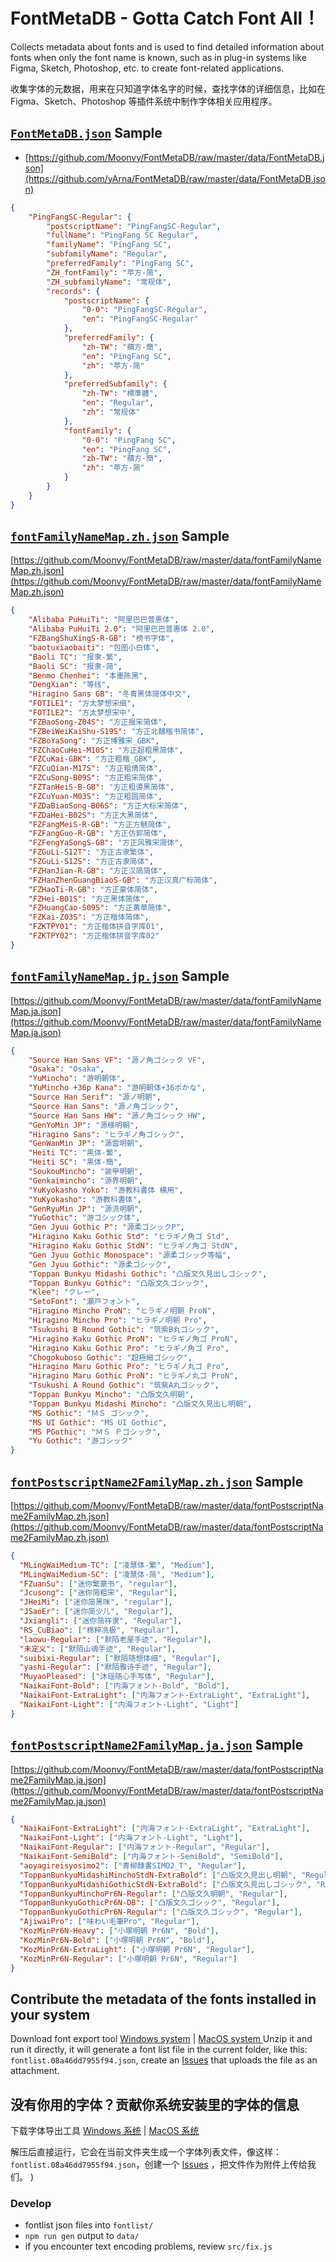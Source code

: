 # FontMetaDB - Gotta Catch Font All！

Collects metadata about fonts and is used to find detailed information about fonts when only the font name is known, such as in plug-in systems like Figma, Sketch, Photoshop, etc. to create font-related applications.

收集字体的元数据，用来在只知道字体名字的时候，查找字体的详细信息，比如在 Figma、Sketch、Photoshop 等插件系统中制作字体相关应用程序。

## [`FontMetaDB.json`](https://github.com/yArna/FontMetaDB/raw/master/data/FontMetaDB.json) Sample

-   [https://github.com/Moonvy/FontMetaDB/raw/master/data/FontMetaDB.json](https://github.com/yArna/FontMetaDB/raw/master/data/FontMetaDB.json)

```json
{
    "PingFangSC-Regular": {
        "postscriptName": "PingFangSC-Regular",
        "fullName": "PingFang SC Regular",
        "familyName": "PingFang SC",
        "subfamilyName": "Regular",
        "preferredFamily": "PingFang SC",
        "ZH_fontFamily": "苹方-简",
        "ZH_subfamilyName": "常规体",
        "records": {
            "postscriptName": {
                "0-0": "PingFangSC-Regular",
                "en": "PingFangSC-Regular"
            },
            "preferredFamily": {
                "zh-TW": "蘋方-簡",
                "en": "PingFang SC",
                "zh": "苹方-简"
            },
            "preferredSubfamily": {
                "zh-TW": "標準體",
                "en": "Regular",
                "zh": "常规体"
            },
            "fontFamily": {
                "0-0": "PingFang SC",
                "en": "PingFang SC",
                "zh-TW": "蘋方-簡",
                "zh": "苹方-简"
            }
        }
    }
}
```

## [`fontFamilyNameMap.zh.json`](https://github.com/Moonvy/FontMetaDB/raw/master/data/fontFamilyNameMap.zh.json) Sample

[https://github.com/Moonvy/FontMetaDB/raw/master/data/fontFamilyNameMap.zh.json](https://github.com/Moonvy/FontMetaDB/raw/master/data/fontFamilyNameMap.zh.json)

```json
{
    "Alibaba PuHuiTi": "阿里巴巴普惠体",
    "Alibaba PuHuiTi 2.0": "阿里巴巴普惠体 2.0",
    "FZBangShuXingS-R-GB": "榜书字体",
    "baotuxiaobaiti": "包图小白体",
    "Baoli TC": "报隶-繁",
    "Baoli SC": "报隶-简",
    "Benmo Chenhei": "本墨陈黑",
    "DengXian": "等线",
    "Hiragino Sans GB": "冬青黑体简体中文",
    "FOTILE1": "方太梦想宋细",
    "FOTILE2": "方太梦想宋中",
    "FZBaoSong-Z04S": "方正报宋简体",
    "FZBeiWeiKaiShu-S19S": "方正北魏楷书简体",
    "FZBoYaSong": "方正博雅宋_GBK",
    "FZChaoCuHei-M10S": "方正超粗黑简体",
    "FZCuKai-GBK": "方正粗楷_GBK",
    "FZCuQian-M17S": "方正粗倩简体",
    "FZCuSong-B09S": "方正粗宋简体",
    "FZTanHeiS-B-GB": "方正粗谭黑简体",
    "FZCuYuan-M03S": "方正粗圆简体",
    "FZDaBiaoSong-B06S": "方正大标宋简体",
    "FZDaHei-B02S": "方正大黑简体",
    "FZFangMeiS-R-GB": "方正方魅简体",
    "FZFangGuo-R-GB": "方正仿郭简体",
    "FZFengYaSongS-GB": "方正风雅宋简体",
    "FZGuLi-S12T": "方正古隶繁体",
    "FZGuLi-S12S": "方正古隶简体",
    "FZHanJian-R-GB": "方正汉简简体",
    "FZHanZhenGuangBiaoS-GB": "方正汉真广标简体",
    "FZHaoTi-R-GB": "方正豪体简体",
    "FZHei-B01S": "方正黑体简体",
    "FZHuangCao-S09S": "方正黄草简体",
    "FZKai-Z03S": "方正楷体简体",
    "FZKTPY01": "方正楷体拼音字库01",
    "FZKTPY02": "方正楷体拼音字库02"
}
```

## [`fontFamilyNameMap.jp.json`](https://github.com/Moonvy/FontMetaDB/raw/master/data/fontFamilyNameMap.ja.json) Sample

[https://github.com/Moonvy/FontMetaDB/raw/master/data/fontFamilyNameMap.ja.json](https://github.com/Moonvy/FontMetaDB/raw/master/data/fontFamilyNameMap.ja.json)

```json
{
    "Source Han Sans VF": "源ノ角ゴシック VF",
    "Osaka": "Osaka",
    "YuMincho": "游明朝体",
    "YuMincho +36p Kana": "游明朝体+36ポかな",
    "Source Han Serif": "源ノ明朝",
    "Source Han Sans": "源ノ角ゴシック",
    "Source Han Sans HW": "源ノ角ゴシック HW",
    "GenYoMin JP": "源様明朝",
    "Hiragino Sans": "ヒラギノ角ゴシック",
    "GenWanMin JP": "源雲明朝",
    "Heiti TC": "黒体-繁",
    "Heiti SC": "黒体-簡",
    "SoukouMincho": "装甲明朝",
    "Genkaimincho": "源界明朝",
    "YuKyokasho Yoko": "游教科書体 横用",
    "YuKyokasho": "游教科書体",
    "GenRyuMin JP": "源流明朝",
    "YuGothic": "游ゴシック体",
    "Gen Jyuu Gothic P": "源柔ゴシックP",
    "Hiragino Kaku Gothic Std": "ヒラギノ角ゴ Std",
    "Hiragino Kaku Gothic StdN": "ヒラギノ角ゴ StdN",
    "Gen Jyuu Gothic Monospace": "源柔ゴシック等幅",
    "Gen Jyuu Gothic": "源柔ゴシック",
    "Toppan Bunkyu Midashi Gothic": "凸版文久見出しゴシック",
    "Toppan Bunkyu Gothic": "凸版文久ゴシック",
    "Klee": "クレー",
    "SetoFont": "瀬戸フォント",
    "Hiragino Mincho ProN": "ヒラギノ明朝 ProN",
    "Hiragino Mincho Pro": "ヒラギノ明朝 Pro",
    "Tsukushi B Round Gothic": "筑紫B丸ゴシック",
    "Hiragino Kaku Gothic ProN": "ヒラギノ角ゴ ProN",
    "Hiragino Kaku Gothic Pro": "ヒラギノ角ゴ Pro",
    "Chogokuboso Gothic": "超極細ゴシック",
    "Hiragino Maru Gothic Pro": "ヒラギノ丸ゴ Pro",
    "Hiragino Maru Gothic ProN": "ヒラギノ丸ゴ ProN",
    "Tsukushi A Round Gothic": "筑紫A丸ゴシック",
    "Toppan Bunkyu Mincho": "凸版文久明朝",
    "Toppan Bunkyu Midashi Mincho": "凸版文久見出し明朝",
    "MS Gothic": "ＭＳ ゴシック",
    "MS UI Gothic": "MS UI Gothic",
    "MS PGothic": "ＭＳ Ｐゴシック",
    "Yu Gothic": "游ゴシック"
}
```


## [`fontPostscriptName2FamilyMap.zh.json`](https://github.com/Moonvy/FontMetaDB/raw/master/data/fontPostscriptName2FamilyMap.zh.json) Sample

[https://github.com/Moonvy/FontMetaDB/raw/master/data/fontPostscriptName2FamilyMap.zh.json](https://github.com/Moonvy/FontMetaDB/raw/master/data/fontPostscriptName2FamilyMap.zh.json)

```json
{
  "MLingWaiMedium-TC": ["凌慧体-繁", "Medium"],
  "MLingWaiMedium-SC": ["凌慧体-简", "Medium"],
  "FZuanSu": ["迷你繁篆书", "regular"],
  "Jcusong": ["迷你简粗宋", "Regular"],
  "JHeiMi": ["迷你简黑咪", "regular"],
  "JSaoEr": ["迷你简少儿", "Regular"],
  "Jxiangli": ["迷你简祥隶", "Regular"],
  "RS_CuBiao": ["棉梓冼极", "Regular"],
  "laowu-Regular": ["默陌老屋手迹", "Regular"],
  "未定义": ["默陌山魂手迹", "Regular"],
  "suibixi-Regular": ["默陌随想体细", "Regular"],
  "yashi-Regular": ["默陌雅诗手迹", "Regular"],
  "MuyaoPleased": ["沐瑶随心手写体", "Regular"],
  "NaikaiFont-Bold": ["内海フォント-Bold", "Bold"],
  "NaikaiFont-ExtraLight": ["内海フォント-ExtraLight", "ExtraLight"],
  "NaikaiFont-Light": ["内海フォント-Light", "Light"]
}
```



## [`fontPostscriptName2FamilyMap.ja.json`](https://github.com/Moonvy/FontMetaDB/raw/master/data/fontPostscriptName2FamilyMap.ja.json) Sample

[https://github.com/Moonvy/FontMetaDB/raw/master/data/fontPostscriptName2FamilyMap.ja.json](https://github.com/Moonvy/FontMetaDB/raw/master/data/fontPostscriptName2FamilyMap.ja.json)

```json
{
  "NaikaiFont-ExtraLight": ["内海フォント-ExtraLight", "ExtraLight"],
  "NaikaiFont-Light": ["内海フォント-Light", "Light"],
  "NaikaiFont-Regular": ["内海フォント-Regular", "Regular"],
  "NaikaiFont-SemiBold": ["内海フォント-SemiBold", "SemiBold"],
  "aoyagireisyosimo2": ["青柳隷書SIMO2_T", "Regular"],
  "ToppanBunkyuMidashiMinchoStdN-ExtraBold": ["凸版文久見出し明朝", "Regular"],
  "ToppanBunkyuMidashiGothicStdN-ExtraBold": ["凸版文久見出しゴシック", "Regular"],
  "ToppanBunkyuMinchoPr6N-Regular": ["凸版文久明朝", "Regular"],
  "ToppanBunkyuGothicPr6N-DB": ["凸版文久ゴシック", "Regular"],
  "ToppanBunkyuGothicPr6N-Regular": ["凸版文久ゴシック", "Regular"],
  "AjiwaiPro": ["味わい毛筆Pro", "Regular"],
  "KozMinPr6N-Heavy": ["小塚明朝 Pr6N", "Bold"],
  "KozMinPr6N-Bold": ["小塚明朝 Pr6N", "Bold"],
  "KozMinPr6N-ExtraLight": ["小塚明朝 Pr6N", "Regular"],
  "KozMinPr6N-Regular": ["小塚明朝 Pr6N", "Regular"]
}
```



## Contribute the metadata of the fonts installed in your system

Download font export tool [Windows system](https://github.com/Moonvy/FontMetaDB/releases/download/ExportMyFontList/ExportMyFontList-Windows.zip) | [MacOS system ](https://github.com/Moonvy/FontMetaDB/releases/download/ExportMyFontList/ExportMyFontList-MacOS.zip)
Unzip it and run it directly, it will generate a font list file in the current folder, like this: `fontlist.08a46dd7955f94.json`, create an [Issues](https://github.com/Moonvy/FontMetaDB/issues/new/choose) that uploads the file as an attachment.

## 没有你用的字体？贡献你系统安装里的字体的信息

下载字体导出工具 [Windows 系统](https://github.com/Moonvy/FontMetaDB/releases/download/ExportMyFontList/ExportMyFontList-Windows.zip) | [MacOS 系统](https://github.com/Moonvy/FontMetaDB/releases/download/ExportMyFontList/ExportMyFontList-MacOS.zip)

解压后直接运行，它会在当前文件夹生成一个字体列表文件，像这样：`fontlist.08a46dd7955f94.json`，创建一个 [Issues](https://github.com/Moonvy/FontMetaDB/issues/new/choose) ，把文件作为附件上传给我们。
)

### Develop

-   fontlist json files into `fontlist/`
-   `npm run gen` output to `data/`
-   if you encounter text encoding problems, review `src/fix.js`
